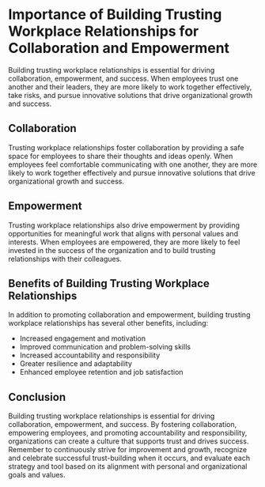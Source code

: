 Importance of Building Trusting Workplace Relationships for Collaboration and Empowerment
==================================================================================================================

Building trusting workplace relationships is essential for driving collaboration, empowerment, and success. When employees trust one another and their leaders, they are more likely to work together effectively, take risks, and pursue innovative solutions that drive organizational growth and success.

Collaboration
-------------

Trusting workplace relationships foster collaboration by providing a safe space for employees to share their thoughts and ideas openly. When employees feel comfortable communicating with one another, they are more likely to work together effectively and pursue innovative solutions that drive organizational growth and success.

Empowerment
-----------

Trusting workplace relationships also drive empowerment by providing opportunities for meaningful work that aligns with personal values and interests. When employees are empowered, they are more likely to feel invested in the success of the organization and to build trusting relationships with their colleagues.

Benefits of Building Trusting Workplace Relationships
-----------------------------------------------------

In addition to promoting collaboration and empowerment, building trusting workplace relationships has several other benefits, including:

* Increased engagement and motivation
* Improved communication and problem-solving skills
* Increased accountability and responsibility
* Greater resilience and adaptability
* Enhanced employee retention and job satisfaction

Conclusion
----------

Building trusting workplace relationships is essential for driving collaboration, empowerment, and success. By fostering collaboration, empowering employees, and promoting accountability and responsibility, organizations can create a culture that supports trust and drives success. Remember to continuously strive for improvement and growth, recognize and celebrate successful trust-building when it occurs, and evaluate each strategy and tool based on its alignment with personal and organizational goals and values.
